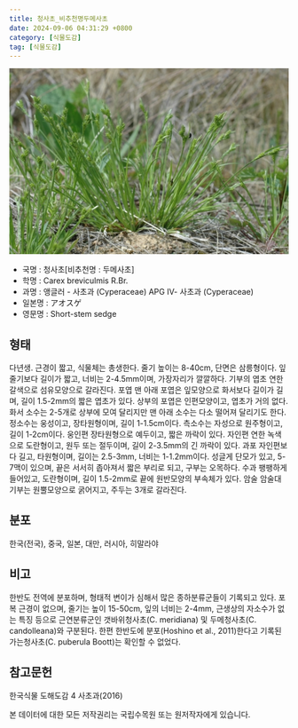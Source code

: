 ```yaml
---
title: 청사초_비추천명두메사초
date: 2024-09-06 04:31:29 +0800
category: [식물도감]
tag: [식물도감]
---
```




![청사초[비추천명 : 두메사초]](/assets/img/fileUpload/plants/basic/Cyperaceae/Carex/4778/4778_2_th2.JPG)
- 국명 : 청사초[비추천명 : 두메사초]
- 학명 : Carex breviculmis R.Br.
- 과명 : 앵글러 - 사초과 (Cyperaceae) APG Ⅳ- 사초과 (Cyperaceae)
- 일본명 : アオスゲ
- 영문명 : Short-stem sedge


## 형태
다년생. 근경이 짧고, 식물체는 총생한다. 줄기 높이는 8-40cm, 단면은 삼릉형이다. 잎 줄기보다 길이가 짧고, 너비는 2-4.5mm이며, 가장자리가 깔깔하다. 기부의 엽초 연한 갈색으로 섬유모양으로 갈라진다. 포엽 맨 아래 포엽은 잎모양으로 화서보다 길이가 길며, 길이 1.5-2mm의 짧은 엽초가 있다. 상부의 포엽은 인편모양이고, 엽초가 거의 없다. 화서 소수는 2-5개로 상부에 모여 달리지만 맨 아래 소수는 다소 떨어져 달리기도 한다. 정소수는 웅성이고, 장타원형이며, 길이 1-1.5cm이다. 측소수는 자성으로 원주형이고, 길이 1-2cm이다. 웅인편 장타원형으로 예두이고, 짧은 까락이 있다. 자인편 연한 녹색으로 도란형이고, 원두 또는 절두이며, 길이 2-3.5mm의 긴 까락이 있다. 과포 자인편보다 길고, 타원형이며, 길이는 2.5-3mm, 너비는 1-1.2mm이다. 성글게 단모가 있고, 5-7맥이 있으며, 끝은 서서히 좁아져서 짧은 부리로 되고, 구부는 오목하다. 수과 팽팽하게 들어있고, 도란형이며, 길이 1.5-2mm로 끝에 원반모양의 부속체가 있다. 암술 암술대 기부는 원뿔모양으로 굵어지고, 주두는 3개로 갈라진다.
## 분포
한국(전국), 중국, 일본, 대만, 러시아, 히말라야
## 비고
한반도 전역에 분포하며, 형태적 변이가 심해서 많은 종하분류군들이 기록되고 있다. 포복 근경이 없으며, 줄기는 높이 15-50cm, 잎의 너비는 2-4mm, 근생상의 자소수가 없는 특징 등으로 근연분류군인 갯바위청사초(C. meridiana) 및 두메청사초(C. candolleana)와 구분된다. 한편 한반도에 분포(Hoshino et al., 2011)한다고 기록된 가는청사초(C. puberula Boott)는 확인할 수 없었다.
## 참고문헌
한국식물 도해도감 4 사초과(2016)






본 데이터에 대한 모든 저작권리는 국립수목원 또는 원저작자에게 있습니다.
